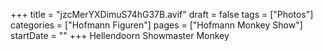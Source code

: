+++
title = "jzcMerYXDimuS74hG37B.avif"
draft = false
tags = ["Photos"]
categories = ["Hofmann Figuren"]
pages = ["Hofmann Monkey Show"]
startDate = ""
+++
Hellendoorn Showmaster Monkey
